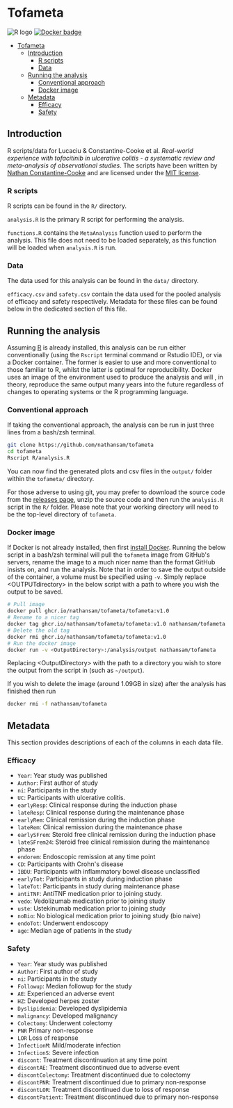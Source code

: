 # Tofameta


![R logo](https://img.shields.io/badge/R-276DC3?style=for-the-badge&logo=r&logoColor=white)
[![Docker badge](https://img.shields.io/badge/Docker-2CA5E0?style=for-the-badge&logo=docker&logoColor=white)](https://github.com/nathansam?tab=packages&repo_name=tofameta)

- [Tofameta](#tofameta)
  - [Introduction](#introduction)
    - [R scripts](#r-scripts)
    - [Data](#data)
  - [Running the analysis](#running-the-analysis)
    - [Conventional approach](#conventional-approach)
    - [Docker image](#docker-image)
  - [Metadata](#metadata)
    - [Efficacy](#efficacy)
    - [Safety](#safety)

## Introduction

R scripts/data for Lucaciu & Constantine-Cooke et al. *Real-world experience
with tofacitinib in ulcerative colitis - a systematic review and meta-analysis
of observational studies*. The scripts have been written by [Nathan
Constantine-Cooke](https://github.com/nathansam) and are licensed under the [MIT
license](LICENSE).

### R scripts

R scripts can be found in the `R/` directory.

`analysis.R` is the primary R script for performing the analysis.

`functions.R` contains the `MetaAnalysis` function used to perform the analysis.
This file does not need to be loaded separately, as this function will be loaded
when `analysis.R` is run.

### Data

The data used for this analysis can be found in the `data/` directory.

`efficacy.csv` and `safety.csv` contain the data used for the pooled analysis of
efficacy and safety respectively. Metadata for these files can be found below
in the dedicated section of this file.

## Running the analysis

Assuming [R](https://cloud.r-project.org) is already installed, this analysis
can be run either conventionally (using the `Rscript` terminal
command or Rstudio IDE), or via a Docker container. The former is easier to use
and more conventional to those familiar to R, whilst the latter is optimal for
reproducibility. Docker uses an image of the environment used to produce the
analysis and will , in theory, reproduce the same output many years into the future
regardless of changes to operating systems or the R programming language.

### Conventional approach

 If taking the conventional approach, the analysis can be run in just three
 lines from a bash/zsh terminal.

``` bash
git clone https://github.com/nathansam/tofameta
cd tofameta
Rscript R/analysis.R
```

You can now find the generated plots and csv files in the `output/` folder
within the `tofameta/` directory.

For those adverse to using git, you may prefer to download the source code from
the [releases page](https://github.com/nathansam/tofameta/releases), unzip the
source code and then run the `analysis.R` script in the `R/` folder. Please note
that your working directory will need to be the top-level directory of
`tofameta`.

### Docker image

If Docker is not already installed, then first
[install Docker](https://docs.docker.com/get-docker/). Running the below script
in a bash/zsh terminal will pull the `tofameta` image from GitHub's servers,
rename the image to a much nicer name than the format GitHub insists on, and
run the analysis. Note that in order to save the output outside of the container,
a volume must be specified using `-v`. Simply replace \<OUTPUTdirectory\> in the
below script with a path to where you wish the output to be saved.

``` bash
# Pull image
docker pull ghcr.io/nathansam/tofameta/tofameta:v1.0
# Rename to a nicer tag
docker tag ghcr.io/nathansam/tofameta/tofameta:v1.0 nathansam/tofameta
# Delete the old tag
docker rmi ghcr.io/nathansam/tofameta/tofameta:v1.0
# Run the docker image
docker run -v <OutputDirectory>:/analysis/output nathansam/tofameta
```

Replacing \<OutputDirectory\> with the path to a directory you wish to store the
output from the script in (such as `~/output`).

If you wish to delete the image (around 1.09GB in size) after the analysis has
finished then run

``` bash
docker rmi -f nathansam/tofameta
```

## Metadata

This section provides descriptions of each of the columns in each data file.

### Efficacy

- `Year`: Year study was published
- `Author`: First author of study
- `ni`: Participants in the study
- `UC`: Participants with ulcerative colitis.
- `earlyResp`: Clinical response during the induction phase
- `lateResp`: Clinical response during the maintenance phase
- `earlyRem`: Clinical remission during the induction phase
- `lateRem`: Clinical remission during the maintenance phase
- `earlySFrem`: Steroid free clinical remission during the induction phase
- `lateSFrem24`: Steroid free clinical remission during the maintenance phase
- `endorem`: Endoscopic remission at any time point
- `CD`: Participants with Crohn's disease
- `IBDU`: Participants with inflammatory bowel disease unclassified
- `earlyTot`: Participants in study during induction phase
- `lateTot`: Participants in study during maintenance phase
- `antiTNF`: AntiTNF medication prior to joining study.
- `vedo`: Vedolizumab medication prior to joining study
- `uste`: Ustekinumab medication prior to joining study
- `noBio`: No biological medication prior to joining study (bio naive)
- `endoTot`: Underwent endoscopy
- `age`: Median age of patients in the study

### Safety

- `Year`: Year study was published
- `Author`: First author of study
- `ni`: Participants in the study
- `Followup`: Median followup for the study
- `AE`: Experienced an adverse event
- `HZ`: Developed herpes zoster
- `Dyslipidemia`: Developed dyslipidemia
- `malignancy`: Developed malignancy
- `Colectomy`: Underwent colectomy
- `PNR` Primary non-response
- `LOR` Loss of response
- `InfectionM`: Mild/moderate infection
- `InfectionS`: Severe infection
- `discont`: Treatment discontinuation at any time point
- `discontAE`: Treatment discontinued due to adverse event
- `discontColectomy`: Treatment discontinued due to colectomy
- `discontPNR`: Treatment discontinued due to primary non-response
- `discontLOR`: Treatment discontinued due to loss of response
- `discontPatient`: Treatment discontinued due to primary non-response

